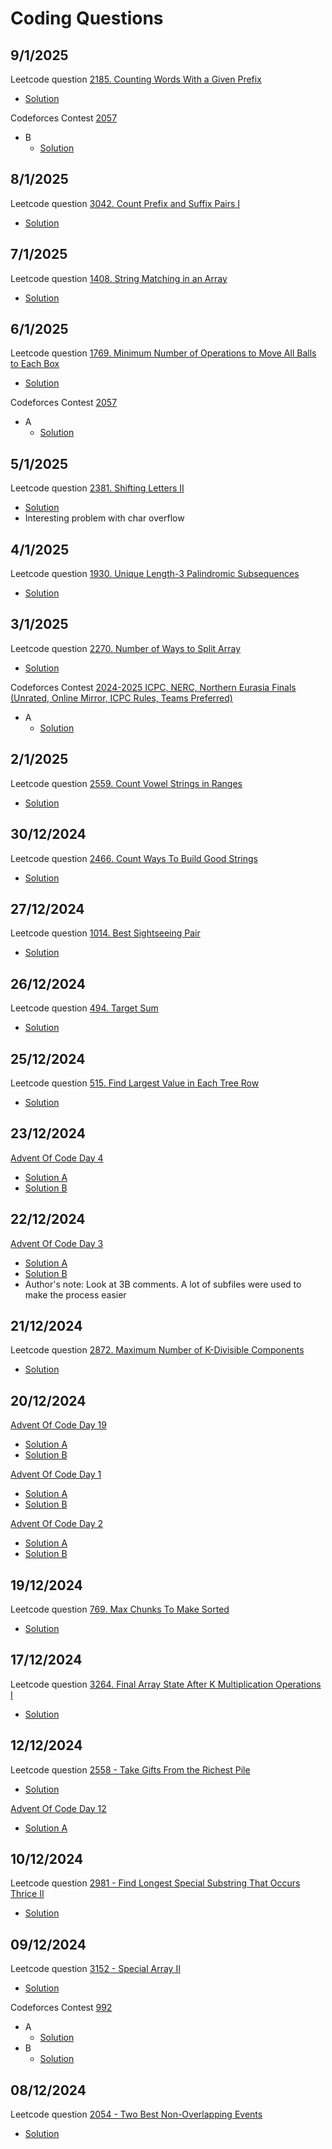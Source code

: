 # __Coding Questions__

## 9/1/2025

Leetcode question [2185. Counting Words With a Given Prefix](https://leetcode.com/problems/counting-words-with-a-given-prefix/description/?envType=daily-question&envId=2025-01-09)
 - [Solution](https://github.com/sineOnTan/leetcode/blob/main/2185.cpp)

Codeforces Contest [2057](https://codeforces.com/contest/2057)
 - B
   - [Solution](https://github.com/sineOnTan/codeforces/blob/main/2057/B.cpp)

## 8/1/2025

Leetcode question [3042. Count Prefix and Suffix Pairs I](https://leetcode.com/problems/count-prefix-and-suffix-pairs-i/description/?envType=daily-question&envId=2025-01-08)
 - [Solution](https://github.com/sineOnTan/leetcode/blob/main/3042.cpp)

## 7/1/2025

Leetcode question [1408. String Matching in an Array](https://leetcode.com/problems/string-matching-in-an-array/description/?envType=daily-question&envId=2025-01-07)
 - [Solution](https://github.com/sineOnTan/leetcode/blob/main/1408.cpp)

## 6/1/2025

Leetcode question [1769. Minimum Number of Operations to Move All Balls to Each Box](https://leetcode.com/problems/minimum-number-of-operations-to-move-all-balls-to-each-box/description/?envType=daily-question&envId=2025-01-06)
 - [Solution](https://github.com/sineOnTan/leetcode/blob/main/1769.cpp)

Codeforces Contest [2057](https://codeforces.com/contest/2057)
 - A
   - [Solution](https://github.com/sineOnTan/codeforces/blob/main/2057/A.cpp)

## 5/1/2025

Leetcode question [2381. Shifting Letters II](https://leetcode.com/problems/shifting-letters-ii/description/?envType=daily-question&envId=2025-01-05)
 - [Solution](https://github.com/sineOnTan/leetcode/blob/main/2381.cpp)
 - Interesting problem with char overflow

## 4/1/2025

Leetcode question [1930. Unique Length-3 Palindromic Subsequences](https://leetcode.com/problems/unique-length-3-palindromic-subsequences/description/?envType=daily-question&envId=2025-01-04)
 - [Solution](https://github.com/sineOnTan/leetcode/blob/main/1930.cpp)

## 3/1/2025

Leetcode question [2270. Number of Ways to Split Array](https://leetcode.com/problems/number-of-ways-to-split-array/description/?envType=daily-question&envId=2025-01-03)
 - [Solution](https://github.com/sineOnTan/leetcode/blob/main/2270.cpp)

Codeforces Contest [2024-2025 ICPC, NERC, Northern Eurasia Finals (Unrated, Online Mirror, ICPC Rules, Teams Preferred)](https://codeforces.com/contest/2052)
 - A
   - [Solution](https://github.com/sineOnTan/codeforces/blob/main/2052/A.cpp)

## 2/1/2025

Leetcode question [2559. Count Vowel Strings in Ranges](https://leetcode.com/problems/count-vowel-strings-in-ranges/description/?envType=daily-question&envId=2025-01-02)
 - [Solution](https://github.com/sineOnTan/leetcode/blob/main/2559.cpp)

## 30/12/2024

Leetcode question [2466. Count Ways To Build Good Strings](https://leetcode.com/problems/count-ways-to-build-good-strings/description/?envType=daily-question&envId=2024-12-30)
 - [Solution](https://github.com/sineOnTan/leetcode/blob/main/2466.cpp)

## 27/12/2024

Leetcode question [1014. Best Sightseeing Pair](https://leetcode.com/problems/best-sightseeing-pair/description/?envType=daily-question&envId=2024-12-27)
 - [Solution](https://github.com/sineOnTan/leetcode/blob/main/1014.cpp)

## 26/12/2024

Leetcode question [494. Target Sum](https://leetcode.com/problems/target-sum/description/?envType=daily-question&envId=2024-12-26)
 - [Solution](https://github.com/sineOnTan/leetcode/blob/main/494.cpp)


## 25/12/2024

Leetcode question [515. Find Largest Value in Each Tree Row](https://leetcode.com/problems/find-largest-value-in-each-tree-row/description/?envType=daily-question&envId=2024-12-25)
 - [Solution](https://github.com/sineOnTan/leetcode/blob/main/515.cpp)

## 23/12/2024

[Advent Of Code Day 4](https://adventofcode.com/2024/day/4)
 - [Solution A](https://github.com/sineOnTan/adventofcode/blob/master/4A.cpp)
 - [Solution B](https://github.com/sineOnTan/adventofcode/blob/master/4B.cpp)

## 22/12/2024

[Advent Of Code Day 3](https://adventofcode.com/2024/day/3)
 - [Solution A](https://github.com/sineOnTan/adventofcode/blob/master/3A.cpp)
 - [Solution B](https://github.com/sineOnTan/adventofcode/blob/master/3B.cpp)
 - Author's note: Look at 3B comments. A lot of subfiles were used to make the process easier

## 21/12/2024

Leetcode question [2872. Maximum Number of K-Divisible Components](https://leetcode.com/problems/maximum-number-of-k-divisible-components/description/?envType=daily-question&envId=2024-12-21)
 - [Solution](https://github.com/sineOnTan/leetcode/blob/main/2872.cpp)

## 20/12/2024

[Advent Of Code Day 19](https://adventofcode.com/2024/day/19)
 - [Solution A](https://github.com/sineOnTan/adventofcode/blob/master/19A.cpp)
 - [Solution B](https://github.com/sineOnTan/adventofcode/blob/master/19B.cpp)

[Advent Of Code Day 1](https://adventofcode.com/2024/day/1)
 - [Solution A](https://github.com/sineOnTan/adventofcode/blob/master/1A.cpp)
 - [Solution B](https://github.com/sineOnTan/adventofcode/blob/master/1B.cpp)

[Advent Of Code Day 2](https://adventofcode.com/2024/day/2)
 - [Solution A](https://github.com/sineOnTan/adventofcode/blob/master/2A.cpp)
 - [Solution B](https://github.com/sineOnTan/adventofcode/blob/master/2B.cpp)

## 19/12/2024

Leetcode question [769. Max Chunks To Make Sorted](https://leetcode.com/problems/max-chunks-to-make-sorted/description/?envType=daily-question&envId=2024-12-19)
 - [Solution](https://github.com/sineOnTan/leetcode/blob/main/769.cpp)

## 17/12/2024

Leetcode question [3264. Final Array State After K Multiplication Operations I](https://leetcode.com/problems/final-array-state-after-k-multiplication-operations-i/description/?envType=daily-question&envId=2024-12-16)
 - [Solution](https://github.com/sineOnTan/leetcode/blob/main/3264.cpp)

## 12/12/2024

Leetcode question [2558 - Take Gifts From the Richest Pile](https://leetcode.com/problems/take-gifts-from-the-richest-pile/description/?envType=daily-question&envId=2024-12-12)
 - [Solution](https://github.com/sineOnTan/leetcode/blob/main/2558.cpp)

[Advent Of Code Day 12](https://adventofcode.com/2024/day/12)
 - [Solution A](https://github.com/sineOnTan/adventofcode/blob/master/12A.cpp)

## 10/12/2024

Leetcode question [2981 - Find Longest Special Substring That Occurs Thrice II](https://leetcode.com/problems/find-longest-special-substring-that-occurs-thrice-i/description/?envType=daily-question&envId=2024-12-10)
 - [Solution](https://github.com/sineOnTan/leetcode/blob/main/2981.cpp)
   
## 09/12/2024

Leetcode question [3152 - Special Array II](https://leetcode.com/problems/special-array-ii/description/?envType=daily-question&envId=2024-12-09)
 - [Solution](https://github.com/sineOnTan/leetcode/blob/main/3152.cpp)

Codeforces Contest [992](https://codeforces.com/contest/2040)
 - A
   - [Solution](https://github.com/sineOnTan/codeforces/blob/main/992/A.cpp)
 - B
   - [Solution](https://github.com/sineOnTan/codeforces/blob/main/992/B.cpp)

## 08/12/2024

Leetcode question [2054 - Two Best Non-Overlapping Events](https://leetcode.com/problems/two-best-non-overlapping-events/description/?envType=daily-question&envId=2024-12-08)
 - [Solution](https://github.com/sineOnTan/leetcode/blob/main/2054.cpp)
